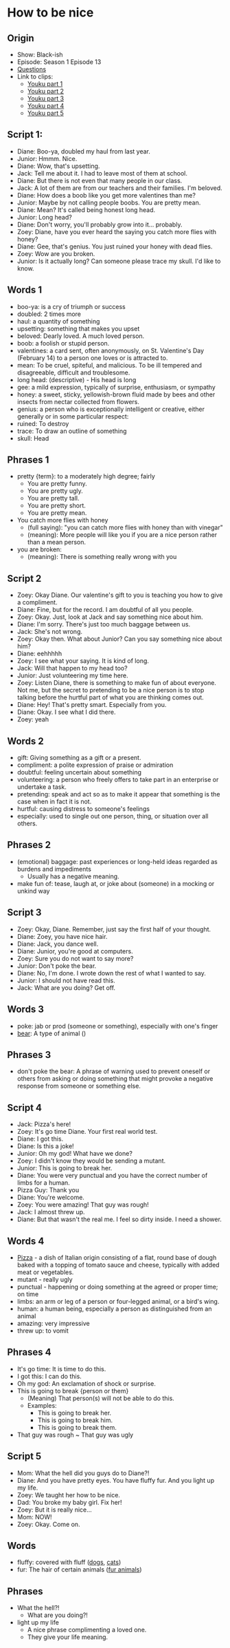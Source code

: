 # How to be nice
## Origin
- Show: Black-ish
- Episode: Season 1 Episode 13
- [Questions](https://github.com/crazcalm/oral-english/blob/master/clip_questions/how_to_be_nice.md)
- Link to clips:
	- [Youku part 1](http://v.youku.com/v_show/id_XMzAzNTQxMjEwOA==.html?spm=a2h3j.8428770.3416059.1)
	- [Youku part 2](http://v.youku.com/v_show/id_XMzAzNTQyNDkzNg==.html?spm=a2h3j.8428770.3416059.1)
	- [Youku part 3](http://v.youku.com/v_show/id_XMzAzNTQzMTEyNA==.html?spm=a2h3j.8428770.3416059.1)
	- [Youku part 4](http://v.youku.com/v_show/id_XMzAzNTQzMzIwNA==.html?spm=a2h3j.8428770.3416059.1)
	- [Youku part 5](http://v.youku.com/v_show/id_XMzAzNTQzNTE3Mg==.html?spm=a2h3j.8428770.3416059.1)

## Script 1:

- Diane: Boo-ya, doubled my haul from last year.
- Junior: Hmmm. Nice.
- Diane: Wow, that's upsetting.
- Jack: Tell me about it. I had to leave most of them at school.
- Diane: But there is not even that many people in our class.
- Jack: A lot of them are from our teachers and their families. I'm beloved.
- Diane: How does a boob like you get more valentines than me?
- Junior: Maybe by not calling people boobs. You are pretty mean.
- Diane: Mean? It's called being honest long head.
- Junior: Long head?
- Diane: Don't worry, you'll probably grow into it... probably.
- Zoey: Diane, have you ever heard the saying you catch more flies with honey?
- Diane: Gee, that's genius. You just ruined your honey with dead flies.
- Zoey: Wow are you broken.
- Junior: Is it actually long? Can someone please trace my skull. I'd like to know.

## Words 1
- boo-ya: is a cry of triumph or success
- doubled: 2 times more
- haul: a quantity of something 
- upsetting: something that makes you upset
- beloved: Dearly loved. A much loved person.
- boob: a foolish or stupid person.
- valentines: a card sent, often anonymously, on St. Valentine's Day (February 14) to a person one loves or is attracted to.
- mean: To be cruel, spiteful, and malicious. To be ill tempered and disagreeable, difficult and troublesome.
- long head: (descriptive) - His head is long
- gee: a mild expression, typically of surprise, enthusiasm, or sympathy
- honey: a sweet, sticky, yellowish-brown fluid made by bees and other insects from nectar collected from flowers.
- genius: a person who is exceptionally intelligent or creative, either generally or in some particular respect: 
- ruined: To destroy
- trace: To draw an outline of something
- skull: Head

## Phrases 1
- pretty {term}: to a moderately high degree; fairly
	- You are pretty funny.
	- You are pretty ugly.
	- You are pretty tall.
	- You are pretty short.
	- You are pretty mean.
- You catch more flies with honey
	- (full saying): "you can catch more flies with honey than with vinegar"
	- (meaning): More people will like you if you are a nice person rather than a mean person.
- you are broken:
	- (meaning): There is something really wrong with you

## Script 2
- Zoey: Okay Diane. Our valentine's gift to you is teaching you how to give a compliment.
- Diane: Fine, but for the record. I am doubtful of all you people.
- Zoey: Okay. Just, look at Jack and say something nice about him.
- Diane: I'm sorry. There's just too much baggage between us.
- Jack: She's not wrong.
- Zoey: Okay then. What about Junior? Can you say something nice about him?
- Diane: eehhhhh
- Zoey: I see what your saying. It is kind of long.
- Jack: Will that happen to my head too?
- Junior: Just volunteering my time here.
- Zoey: Listen Diane, there is something to make fun of about everyone. Not me, but the secret to pretending to be a nice person is to stop talking before the hurtful part of what you are thinking comes out.
- Diane: Hey! That's pretty smart. Especially from you.
- Diane: Okay. I see what I did there.
- Zoey: yeah

## Words 2
- gift: Giving something as a gift or a present.
- compliment: a polite expression of praise or admiration
- doubtful: feeling uncertain about something
- volunteering: a person who freely offers to take part in an enterprise or undertake a task.
- pretending: speak and act so as to make it appear that something is the case when in fact it is not.
- hurtful: causing distress to someone's feelings
- especially: used to single out one person, thing, or situation over all others.

## Phrases 2
- (emotional) baggage: past experiences or long-held ideas regarded as burdens and impediments
	- Usually has a negative meaning.
- make fun of: tease, laugh at, or joke about (someone) in a mocking or unkind way


## Script 3

- Zoey: Okay, Diane. Remember, just say the first half of your thought.
- Diane: Zoey, you have nice hair.
- Diane: Jack, you dance well.
- Diane: Junior, you're good at computers.
- Zoey: Sure you do not want to say more?
- Junior: Don't poke the bear.
- Diane: No, I'm done. I wrote down the rest of what I wanted to say.
- Junior: I should not have read this.
- Jack: What are you doing? Get off.

## Words 3
- poke: jab or prod (someone or something), especially with one's finger
- [bear](https://cn.bing.com/images/search?q=bear&form=HDRSC2&first=1&cw=1084&ch=533): A type of animal ()

## Phrases 3
- don't poke the bear: A phrase of warning used to prevent oneself or others from asking or doing something that might provoke a negative response from someone or something else.

## Script 4
- Jack: Pizza's here!
- Zoey: It's go time Diane. Your first real world test.
- Diane: I got this.
- Diane: Is this a joke!
- Junior: Oh my god! What have we done?
- Zoey: I didn't know they would be sending a mutant.
- Junior: This is going to break her.
- Diane: You were very punctual and you have the correct number of limbs for a human.
- Pizza Guy: Thank you
- Diane: You're welcome.
- Zoey: You were amazing! That guy was rough!
- Jack: I almost threw up.
- Diane: But that wasn't the real me. I feel so dirty inside. I need a shower.

## Words 4
- [Pizza](https://cn.bing.com/images/search?q=define%3apizza&FORM=HDRSC2) - a dish of Italian origin consisting of a flat, round base of dough baked with a topping of tomato sauce and cheese, typically with added meat or vegetables.
- mutant - really ugly
- punctual - happening or doing something at the agreed or proper time; on time
- limbs: an arm or leg of a person or four-legged animal, or a bird's wing.
- human: a human being, especially a person as distinguished from an animal
- amazing: very impressive
- threw up: to vomit

## Phrases 4
- It's go time: It is time to do this. 
- I got this: I can do this.
- Oh my god: An exclamation of shock or surprise.
- This is going to break {person or them}
	- (Meaning) That person(s) will not be able to do this.
	- Examples:
		- This is going to break her.
		- This is going to break him.
		- This is going to break them.
- That guy was rough ~ That guy was ugly


## Script 5
- Mom: What the hell did you guys do to Diane?!
- Diane: And you have pretty eyes. You have fluffy fur. And you light up my life.
- Zoey: We taught her how to be nice.
- Dad: You broke my baby girl. Fix her!
- Zoey: But it is really nice...
- Mom: NOW! 
- Zoey: Okay. Come on.

## Words
- fluffy: covered with fluff ([dogs](https://cn.bing.com/images/search?q=Fluffy+Dogs&FORM=RESTAB), [cats](https://cn.bing.com/images/search?q=Fluffy+cats&qs=n&form=QBIR&sp=-1&pq=fluffy+cats&sc=8-9&sk=&cvid=4020F7B255A84B4989AFAEC3E3D496BE))
- fur: The hair of certain animals ([fur animals](https://cn.bing.com/images/search?q=fur+animals&qs=IM&form=QBIR&sp=1&pq=fur+anim&sc=8-8&sk=&cvid=7BC0E3F9932D411E804F7A16D7CF5779))

## Phrases
- What the hell?!
	- What are you doing?!
- light up my life
	- A nice phrase complimenting a loved one.
	- They give your life meaning.
